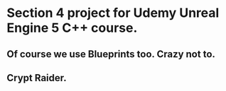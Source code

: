# Section 4 project for Udemy Unreal Engine 5 C++ course.
## Of course we use Blueprints too. Crazy not to.
## Crypt Raider.
